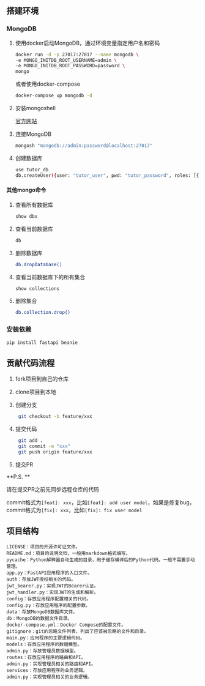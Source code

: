 ## 搭建环境

### MongoDB

1. 使用docker启动MongoDB，通过环境变量指定用户名和密码

    ```bash
    docker run -d -p 27017:27017 --name mongodb \
    -e MONGO_INITDB_ROOT_USERNAME=admin \
    -e MONGO_INITDB_ROOT_PASSWORD=password \
    mongo
    ```

    或者使用docker-compose

    ```bash
    docker-compose up mongodb -d
    ```

2. 安装mongoshell

    [官方网站](https://www.mongodb.com/docs/mongodb-shell/connect/)

3. 连接MongoDB

    ```bash
    mongosh "mongodb://admin:password@localhost:27017"
    ```

4. 创建数据库

    ```bash
    use tutor_db
    db.createUser({user: "tutor_user", pwd: "tutor_password", roles: [{role: "readWrite", db: "tutor_db"}]})
    ```

#### 其他mongo命令

1. 查看所有数据库

    ```bash
    show dbs
    ```
2. 查看当前数据库

    ```bash
    db
    ```

3. 删除数据库

    ```bash
    db.dropDatabase()
    ```

4. 查看当前数据库下的所有集合

    ```bash
    show collections
    ```

5. 删除集合

    ```bash
    db.collection.drop()
    ```

### 安装依赖

```bash
pip install fastapi beanie
```

## 贡献代码流程

1. fork项目到自己的仓库
2. clone项目到本地
3. 创建分支
  
   ```bash
    git checkout -b feature/xxx
    ```

4. 提交代码

   ```bash
    git add .
    git commit -m "xxx"
    git push origin feature/xxx
    ```

5. 提交PR

**P.S. **

请在提交PR之前先同步远程仓库的代码

commit格式为`[feat]: xxx`，比如`[feat]: add user model`，如果是修复bug，commit格式为`[fix]: xxx`，比如`[fix]: fix user model`

## 项目结构

```
LICENSE：项目的开源许可证文件。
README.md：项目的说明文档，一般用markdown格式编写。
pycache：Python解释器自动生成的目录，用于缓存编译后的Python代码。一般不需要手动管理。
app.py：FastAPI应用程序的入口文件。
auth：存放JWT授权相关的代码。
jwt_bearer.py：实现JWT的Bearer认证。
jwt_handler.py：实现JWT的生成和解析。
config：存放应用程序配置相关的代码。
config.py：存放应用程序的配置参数。
data：存放MongoDB数据库文件。
db：MongoDB的数据文件目录。
docker-compose.yml：Docker Compose的配置文件。
gitignore：git的忽略文件列表，列出了应该被忽略的文件和目录。
main.py：应用程序的主要逻辑代码。
models：存放应用程序的数据模型。
admin.py：存放管理员数据模型。
routes：存放应用程序的路由和API。
admin.py：实现管理员相关的路由和API。
services：存放应用程序的业务逻辑。
admin.py：实现管理员相关的业务逻辑。
```

